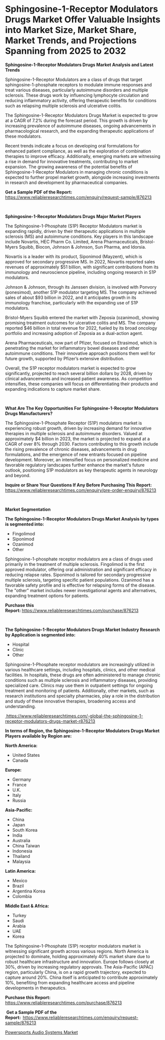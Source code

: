 <p><h1>Sphingosine-1-Receptor Modulators Drugs Market Offer Valuable Insights into Market Size, Market Share, Market Trends, and Projections Spanning from 2025 to 2032</h1></p><p><strong>Sphingosine-1-Receptor Modulators Drugs Market Analysis and Latest Trends</strong></p>
<p><p>Sphingosine-1-Receptor Modulators are a class of drugs that target sphingosine-1-phosphate receptors to modulate immune responses and treat various diseases, particularly autoimmune disorders and multiple sclerosis. These drugs work by influencing lymphocyte circulation and reducing inflammatory activity, offering therapeutic benefits for conditions such as relapsing multiple sclerosis and ulcerative colitis.</p><p>The Sphingosine-1-Receptor Modulators Drugs Market is expected to grow at a CAGR of 7.2% during the forecast period. This growth is driven by increasing prevalence of autoimmune diseases, ongoing advancements in pharmacological research, and the expanding therapeutic applications of these modulators. </p><p>Recent trends indicate a focus on developing oral formulations for enhanced patient compliance, as well as the exploration of combination therapies to improve efficacy. Additionally, emerging markets are witnessing a rise in demand for innovative treatments, contributing to market expansion. The growing awareness of the potential benefits of Sphingosine-1-Receptor Modulators in managing chronic conditions is expected to further propel market growth, alongside increasing investments in research and development by pharmaceutical companies.</p></p>
<p><strong>Get a Sample PDF of the Report:&nbsp;</strong> <a href="https://www.reliableresearchtimes.com/enquiry/request-sample/876213?utm_campaign=2646&utm_medium=2&utm_source=Github&utm_content=ia&utm_term=30032025&utm_id=sphingosine-1-receptor-modulators-drugs">https://www.reliableresearchtimes.com/enquiry/request-sample/876213</a></p>
<p>&nbsp;</p>
<p><strong>Sphingosine-1-Receptor Modulators Drugs Major Market Players</strong></p>
<p><p>The Sphingosine-1-Phosphate (S1P) Receptor Modulators market is expanding rapidly, driven by their therapeutic applications in multiple sclerosis (MS) and autoimmune conditions. Key players in this landscape include Novartis, HEC Pharm Co. Limited, Arena Pharmaceuticals, Bristol-Myers Squibb, Biocon, Johnson & Johnson, Sun Pharma, and Idorsia.</p><p>Novartis is a leader with its product, Siponimod (Mayzent), which is approved for secondary progressive MS. In 2022, Novartis reported sales revenues of approximately $51 billion, with significant contributions from its immunology and neuroscience pipeline, including ongoing research in S1P modulators.</p><p>Johnson & Johnson, through its Janssen division, is involved with Ponvory (ponesimod), another S1P modulator targeting MS. The company achieved sales of about $93 billion in 2022, and it anticipates growth in its immunology franchise, particularly with the expanding use of S1P modulators.</p><p>Bristol-Myers Squibb entered the market with Zeposia (ozanimod), showing promising treatment outcomes for ulcerative colitis and MS. The company reported $46 billion in total revenue for 2022, fueled by its broad oncology portfolio and increasing adoption of Zeposia as a dual-action agent.</p><p>Arena Pharmaceuticals, now part of Pfizer, focused on Etrasimod, which is penetrating the market for inflammatory bowel diseases and other autoimmune conditions. Their innovative approach positions them well for future growth, supported by Pfizer’s extensive distribution.</p><p>Overall, the S1P receptor modulators market is expected to grow significantly, projected to reach several billion dollars by 2028, driven by clinical advancements and increased patient awareness. As competition intensifies, these companies will focus on differentiating their products and expanding indications to capture market share.</p></p>
<p>&nbsp;</p>
<p><strong>What Are The Key Opportunities For Sphingosine-1-Receptor Modulators Drugs Manufacturers?</strong></p>
<p><p>The Sphingosine-1-Phosphate Receptor (S1P) modulators market is experiencing robust growth, driven by increasing demand for innovative therapies in multiple sclerosis and autoimmune disorders. Valued at approximately $4 billion in 2023, the market is projected to expand at a CAGR of over 8% through 2030. Factors contributing to this growth include the rising prevalence of chronic diseases, advancements in drug formulations, and the emergence of new entrants focused on pipeline development. Moreover, an intensified focus on personalized medicine and favorable regulatory landscapes further enhance the market's future outlook, positioning S1P modulators as key therapeutic agents in neurology and beyond.</p></p>
<p><strong>Inquire or Share Your Questions If Any Before Purchasing This Report:</strong> <a href="https://www.reliableresearchtimes.com/enquiry/pre-order-enquiry/876213?utm_campaign=2646&utm_medium=2&utm_source=Github&utm_content=ia&utm_term=30032025&utm_id=sphingosine-1-receptor-modulators-drugs">https://www.reliableresearchtimes.com/enquiry/pre-order-enquiry/876213</a></p>
<p>&nbsp;</p>
<p><strong>Market Segmentation</strong></p>
<p><strong>The Sphingosine-1-Receptor Modulators Drugs Market Analysis by types is segmented into:</strong></p>
<p><ul><li>Fingolimod</li><li>Siponimod</li><li>Ozanimod</li><li>Other</li></ul></p>
<p><p>Sphingosine-1-phosphate receptor modulators are a class of drugs used primarily in the treatment of multiple sclerosis. Fingolimod is the first approved modulator, offering oral administration and significant efficacy in reducing relapse rates. Siponimod is tailored for secondary progressive multiple sclerosis, targeting specific patient populations. Ozanimod has a favorable safety profile and is effective for relapsing forms of the disease. The "other" market includes newer investigational agents and alternatives, expanding treatment options for patients.</p></p>
<p><strong>Purchase this Report:&nbsp;</strong><a href="https://www.reliableresearchtimes.com/purchase/876213?utm_campaign=2646&utm_medium=2&utm_source=Github&utm_content=ia&utm_term=30032025&utm_id=sphingosine-1-receptor-modulators-drugs">https://www.reliableresearchtimes.com/purchase/876213</a></p>
<p>&nbsp;</p>
<p><strong>The Sphingosine-1-Receptor Modulators Drugs Market Industry Research by Application is segmented into:</strong></p>
<p><ul><li>Hospital</li><li>Clinic</li><li>Other</li></ul></p>
<p><p>Sphingosine-1-Phosphate receptor modulators are increasingly utilized in various healthcare settings, including hospitals, clinics, and other medical facilities. In hospitals, these drugs are often administered to manage chronic conditions such as multiple sclerosis and inflammatory diseases, providing specialized care. Clinics may use them in outpatient settings for ongoing treatment and monitoring of patients. Additionally, other markets, such as research institutions and specialty pharmacies, play a role in the distribution and study of these innovative therapies, broadening access and understanding.</p></p>
<p><a href="https://www.reliableresearchtimes.com/-global-the-sphingosine-1-receptor-modulators-drugs-market-r876213?utm_campaign=2646&utm_medium=2&utm_source=Github&utm_content=ia&utm_term=30032025&utm_id=sphingosine-1-receptor-modulators-drugs">&nbsp;https://www.reliableresearchtimes.com/-global-the-sphingosine-1-receptor-modulators-drugs-market-r876213</a></p>
<p><strong>In terms of Region, the Sphingosine-1-Receptor Modulators Drugs Market Players available by Region are:</strong></p>
<p>
    <p> <strong> North America: </strong>
        <ul>
            <li>United States</li>
            <li>Canada</li>
        </ul>
        </p> 
    <p> <strong> Europe: </strong>
        <ul>
            <li>Germany</li>
            <li>France</li>
            <li>U.K.</li>
            <li>Italy</li>
            <li>Russia</li>
        </ul>
        </p> 
    <p> <strong> Asia-Pacific: </strong>
        <ul>
            <li>China</li>
            <li>Japan</li>
            <li>South Korea</li>
            <li>India</li>
            <li>Australia</li>
            <li>China Taiwan</li>
            <li>Indonesia</li>
            <li>Thailand</li>
            <li>Malaysia</li>
        </ul>
        </p> 
    <p> <strong> Latin America: </strong>
        <ul>
            <li>Mexico</li>
            <li>Brazil</li>
            <li>Argentina Korea</li>
            <li>Colombia</li>
        </ul>
        </p> 
    <p> <strong> Middle East & Africa: </strong>
        <ul>
            <li>Turkey</li>
            <li>Saudi</li>
            <li>Arabia</li>
            <li>UAE</li>
            <li>Korea</li>
        </ul>
    </p>
    </p>
<p><p>The Sphingosine-1-Phosphate (S1P) receptor modulators market is witnessing significant growth across various regions. North America is projected to dominate, holding approximately 40% market share due to robust healthcare infrastructure and innovation. Europe follows closely at 30%, driven by increasing regulatory approvals. The Asia-Pacific (APAC) region, particularly China, is on a rapid growth trajectory, expected to capture around 20%. China itself is anticipated to contribute approximately 10%, benefiting from expanding healthcare access and pipeline developments in therapeutics.</p></p>
<p><strong>Purchase this Report: </strong><a href="https://www.reliableresearchtimes.com/purchase/876213?utm_campaign=2646&utm_medium=2&utm_source=Github&utm_content=ia&utm_term=30032025&utm_id=sphingosine-1-receptor-modulators-drugs">https://www.reliableresearchtimes.com/purchase/876213</a></p>
<p>&nbsp;<strong>Get a Sample PDF of the Report:&nbsp;&nbsp;</strong><a href="https://www.reliableresearchtimes.com/enquiry/request-sample/876213?utm_campaign=2646&utm_medium=2&utm_source=Github&utm_content=ia&utm_term=30032025&utm_id=sphingosine-1-receptor-modulators-drugs">https://www.reliableresearchtimes.com/enquiry/request-sample/876213</a></p>
<p><strong></strong></p>
<p><p><a href="https://github.com/sadimsamid/Market-Research-Report-List-1/blob/main/powersports-audio-systems-market.md?utm_campaign=2646&utm_medium=2&utm_source=Github&utm_content=ia&utm_term=30032025&utm_id=sphingosine-1-receptor-modulators-drugs">Powersports Audio Systems Market</a></p></p>